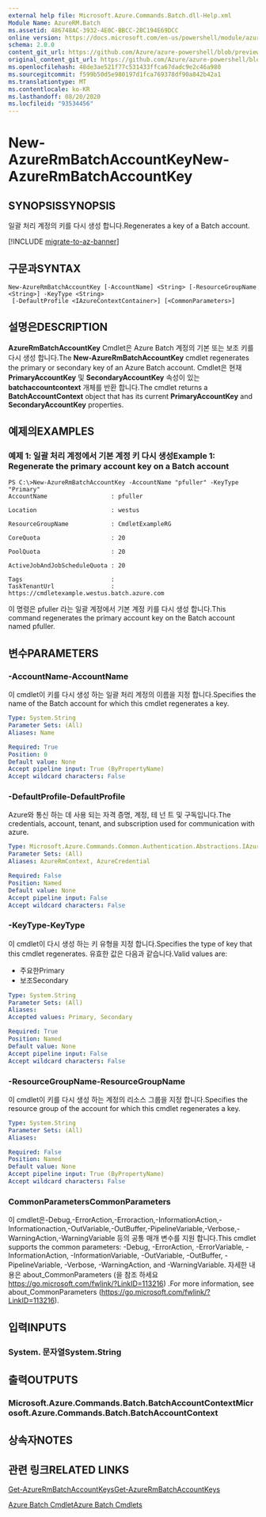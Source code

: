 ```yaml
---
external help file: Microsoft.Azure.Commands.Batch.dll-Help.xml
Module Name: AzureRM.Batch
ms.assetid: 486748AC-3932-4E0C-BBCC-2BC194E69DCC
online version: https://docs.microsoft.com/en-us/powershell/module/azurerm.batch/new-azurermbatchaccountkey
schema: 2.0.0
content_git_url: https://github.com/Azure/azure-powershell/blob/preview/src/ResourceManager/AzureBatch/Commands.Batch/help/New-AzureRmBatchAccountKey.md
original_content_git_url: https://github.com/Azure/azure-powershell/blob/preview/src/ResourceManager/AzureBatch/Commands.Batch/help/New-AzureRmBatchAccountKey.md
ms.openlocfilehash: 48de3ae521f77c531433ffca67dadc9e2c46a980
ms.sourcegitcommit: f599b50d5e980197d1fca769378df90a842b42a1
ms.translationtype: MT
ms.contentlocale: ko-KR
ms.lasthandoff: 08/20/2020
ms.locfileid: "93534456"
---
```

# <span data-ttu-id="6ab1e-101">New-AzureRmBatchAccountKey</span><span class="sxs-lookup"><span data-stu-id="6ab1e-101">New-AzureRmBatchAccountKey</span></span>

## <span data-ttu-id="6ab1e-102">SYNOPSIS</span><span class="sxs-lookup"><span data-stu-id="6ab1e-102">SYNOPSIS</span></span>
<span data-ttu-id="6ab1e-103">일괄 처리 계정의 키를 다시 생성 합니다.</span><span class="sxs-lookup"><span data-stu-id="6ab1e-103">Regenerates a key of a Batch account.</span></span>

[!INCLUDE [migrate-to-az-banner](../../includes/migrate-to-az-banner.md)]

## <span data-ttu-id="6ab1e-104">구문과</span><span class="sxs-lookup"><span data-stu-id="6ab1e-104">SYNTAX</span></span>

```
New-AzureRmBatchAccountKey [-AccountName] <String> [-ResourceGroupName <String>] -KeyType <String>
 [-DefaultProfile <IAzureContextContainer>] [<CommonParameters>]
```

## <span data-ttu-id="6ab1e-105">설명은</span><span class="sxs-lookup"><span data-stu-id="6ab1e-105">DESCRIPTION</span></span>
<span data-ttu-id="6ab1e-106">**AzureRmBatchAccountKey** Cmdlet은 Azure Batch 계정의 기본 또는 보조 키를 다시 생성 합니다.</span><span class="sxs-lookup"><span data-stu-id="6ab1e-106">The **New-AzureRmBatchAccountKey** cmdlet regenerates the primary or secondary key of an Azure Batch account.</span></span>
<span data-ttu-id="6ab1e-107">Cmdlet은 현재 **PrimaryAccountKey** 및 **SecondaryAccountKey** 속성이 있는 **batchaccountcontext** 개체를 반환 합니다.</span><span class="sxs-lookup"><span data-stu-id="6ab1e-107">The cmdlet returns a **BatchAccountContext** object that has its current **PrimaryAccountKey** and **SecondaryAccountKey** properties.</span></span>

## <span data-ttu-id="6ab1e-108">예제의</span><span class="sxs-lookup"><span data-stu-id="6ab1e-108">EXAMPLES</span></span>

### <span data-ttu-id="6ab1e-109">예제 1: 일괄 처리 계정에서 기본 계정 키 다시 생성</span><span class="sxs-lookup"><span data-stu-id="6ab1e-109">Example 1: Regenerate the primary account key on a Batch account</span></span>
```
PS C:\>New-AzureRmBatchAccountKey -AccountName "pfuller" -KeyType "Primary"
AccountName                  : pfuller

Location                     : westus

ResourceGroupName            : CmdletExampleRG

CoreQuota                    : 20

PoolQuota                    : 20

ActiveJobAndJobScheduleQuota : 20

Tags                         : 
TaskTenantUrl                : https://cmdletexample.westus.batch.azure.com
```

<span data-ttu-id="6ab1e-110">이 명령은 pfuller 라는 일괄 계정에서 기본 계정 키를 다시 생성 합니다.</span><span class="sxs-lookup"><span data-stu-id="6ab1e-110">This command regenerates the primary account key on the Batch account named pfuller.</span></span>

## <span data-ttu-id="6ab1e-111">변수</span><span class="sxs-lookup"><span data-stu-id="6ab1e-111">PARAMETERS</span></span>

### <span data-ttu-id="6ab1e-112">-AccountName</span><span class="sxs-lookup"><span data-stu-id="6ab1e-112">-AccountName</span></span>
<span data-ttu-id="6ab1e-113">이 cmdlet이 키를 다시 생성 하는 일괄 처리 계정의 이름을 지정 합니다.</span><span class="sxs-lookup"><span data-stu-id="6ab1e-113">Specifies the name of the Batch account for which this cmdlet regenerates a key.</span></span>

```yaml
Type: System.String
Parameter Sets: (All)
Aliases: Name

Required: True
Position: 0
Default value: None
Accept pipeline input: True (ByPropertyName)
Accept wildcard characters: False
```

### <span data-ttu-id="6ab1e-114">-DefaultProfile</span><span class="sxs-lookup"><span data-stu-id="6ab1e-114">-DefaultProfile</span></span>
<span data-ttu-id="6ab1e-115">Azure와 통신 하는 데 사용 되는 자격 증명, 계정, 테 넌 트 및 구독입니다.</span><span class="sxs-lookup"><span data-stu-id="6ab1e-115">The credentials, account, tenant, and subscription used for communication with azure.</span></span>

```yaml
Type: Microsoft.Azure.Commands.Common.Authentication.Abstractions.IAzureContextContainer
Parameter Sets: (All)
Aliases: AzureRmContext, AzureCredential

Required: False
Position: Named
Default value: None
Accept pipeline input: False
Accept wildcard characters: False
```

### <span data-ttu-id="6ab1e-116">-KeyType</span><span class="sxs-lookup"><span data-stu-id="6ab1e-116">-KeyType</span></span>
<span data-ttu-id="6ab1e-117">이 cmdlet이 다시 생성 하는 키 유형을 지정 합니다.</span><span class="sxs-lookup"><span data-stu-id="6ab1e-117">Specifies the type of key that this cmdlet regenerates.</span></span>
<span data-ttu-id="6ab1e-118">유효한 값은 다음과 같습니다.</span><span class="sxs-lookup"><span data-stu-id="6ab1e-118">Valid values are:</span></span> 
- <span data-ttu-id="6ab1e-119">주요한</span><span class="sxs-lookup"><span data-stu-id="6ab1e-119">Primary</span></span>
- <span data-ttu-id="6ab1e-120">보조</span><span class="sxs-lookup"><span data-stu-id="6ab1e-120">Secondary</span></span>

```yaml
Type: System.String
Parameter Sets: (All)
Aliases:
Accepted values: Primary, Secondary

Required: True
Position: Named
Default value: None
Accept pipeline input: False
Accept wildcard characters: False
```

### <span data-ttu-id="6ab1e-121">-ResourceGroupName</span><span class="sxs-lookup"><span data-stu-id="6ab1e-121">-ResourceGroupName</span></span>
<span data-ttu-id="6ab1e-122">이 cmdlet이 키를 다시 생성 하는 계정의 리소스 그룹을 지정 합니다.</span><span class="sxs-lookup"><span data-stu-id="6ab1e-122">Specifies the resource group of the account for which this cmdlet regenerates a key.</span></span>

```yaml
Type: System.String
Parameter Sets: (All)
Aliases:

Required: False
Position: Named
Default value: None
Accept pipeline input: True (ByPropertyName)
Accept wildcard characters: False
```

### <span data-ttu-id="6ab1e-123">CommonParameters</span><span class="sxs-lookup"><span data-stu-id="6ab1e-123">CommonParameters</span></span>
<span data-ttu-id="6ab1e-124">이 cmdlet은-Debug,-ErrorAction,-Erroraction,-InformationAction,-Informationaction,-OutVariable,-OutBuffer,-PipelineVariable,-Verbose,-WarningAction,-WarningVariable 등의 공통 매개 변수를 지원 합니다.</span><span class="sxs-lookup"><span data-stu-id="6ab1e-124">This cmdlet supports the common parameters: -Debug, -ErrorAction, -ErrorVariable, -InformationAction, -InformationVariable, -OutVariable, -OutBuffer, -PipelineVariable, -Verbose, -WarningAction, and -WarningVariable.</span></span> <span data-ttu-id="6ab1e-125">자세한 내용은 about_CommonParameters (을 참조 하세요 https://go.microsoft.com/fwlink/?LinkID=113216) .</span><span class="sxs-lookup"><span data-stu-id="6ab1e-125">For more information, see about_CommonParameters (https://go.microsoft.com/fwlink/?LinkID=113216).</span></span>

## <span data-ttu-id="6ab1e-126">입력</span><span class="sxs-lookup"><span data-stu-id="6ab1e-126">INPUTS</span></span>

### <span data-ttu-id="6ab1e-127">System. 문자열</span><span class="sxs-lookup"><span data-stu-id="6ab1e-127">System.String</span></span>

## <span data-ttu-id="6ab1e-128">출력</span><span class="sxs-lookup"><span data-stu-id="6ab1e-128">OUTPUTS</span></span>

### <span data-ttu-id="6ab1e-129">Microsoft.Azure.Commands.Batch.BatchAccountContext</span><span class="sxs-lookup"><span data-stu-id="6ab1e-129">Microsoft.Azure.Commands.Batch.BatchAccountContext</span></span>

## <span data-ttu-id="6ab1e-130">상속자</span><span class="sxs-lookup"><span data-stu-id="6ab1e-130">NOTES</span></span>

## <span data-ttu-id="6ab1e-131">관련 링크</span><span class="sxs-lookup"><span data-stu-id="6ab1e-131">RELATED LINKS</span></span>

[<span data-ttu-id="6ab1e-132">Get-AzureRmBatchAccountKeys</span><span class="sxs-lookup"><span data-stu-id="6ab1e-132">Get-AzureRmBatchAccountKeys</span></span>](./Get-AzureRmBatchAccountKeys.md)

[<span data-ttu-id="6ab1e-133">Azure Batch Cmdlet</span><span class="sxs-lookup"><span data-stu-id="6ab1e-133">Azure Batch Cmdlets</span></span>](./AzureRM.Batch.md)


